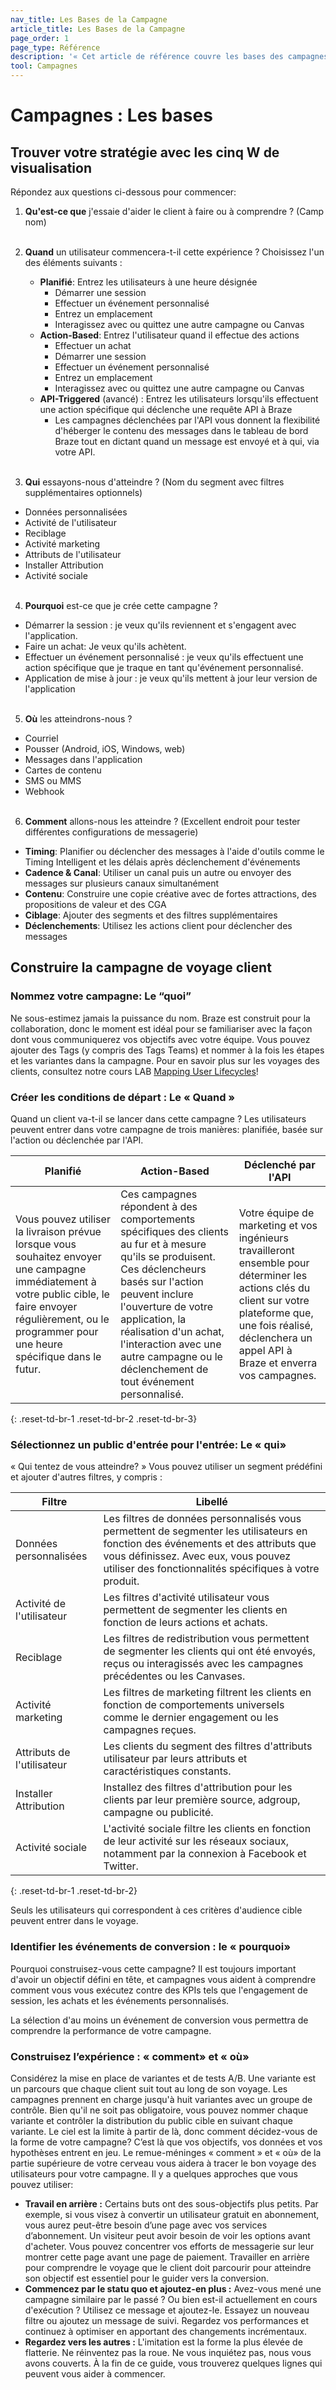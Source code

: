 ```yaml
---
nav_title: Les Bases de la Campagne
article_title: Les Bases de la Campagne
page_order: 1
page_type: Référence
description: '« Cet article de référence couvre les bases des campagnes, couvrant diverses questions que vous devriez vous poser lors de la mise en place de vos premières campagnes ».'
tool: Campagnes
---
```


# Campagnes : Les bases

## Trouver votre stratégie avec les cinq W de visualisation

Répondez aux questions ci-dessous pour commencer:

1. **Qu'est-ce que** j'essaie d'aider le client à faire ou à comprendre ? (Camp<unk> nom)<br><br>

2. **Quand** un utilisateur commencera-t-il cette expérience ? Choisissez l'un des éléments suivants :
    * **Planifié**: Entrez les utilisateurs à une heure désignée
      * Démarrer une session
      * Effectuer un événement personnalisé
      * Entrez un emplacement
      * Interagissez avec ou quittez une autre campagne ou Canvas
    * **Action-Based**: Entrez l'utilisateur quand il effectue des actions
      * Effectuer un achat
      * Démarrer une session
      * Effectuer un événement personnalisé
      * Entrez un emplacement
      * Interagissez avec ou quittez une autre campagne ou Canvas
    * **API-Triggered** (avancé) : Entrez les utilisateurs lorsqu'ils effectuent une action spécifique qui déclenche une requête API à Braze
      * Les campagnes déclenchées par l'API vous donnent la flexibilité d'héberger le contenu des messages dans le tableau de bord Braze tout en dictant quand un message est envoyé et à qui, via votre API.<br><br>

3. **Qui** essayons-nous d'atteindre ? (Nom du segment avec filtres supplémentaires optionnels)
  * Données personnalisées
  * Activité de l'utilisateur
  * Reciblage
  * Activité marketing
  * Attributs de l'utilisateur
  * Installer Attribution
  * Activité sociale<br><br>

4. **Pourquoi** est-ce que je crée cette campagne ?
  * Démarrer la session : je veux qu'ils reviennent et s'engagent avec l'application.
  * Faire un achat: Je veux qu'ils achètent.
  * Effectuer un événement personnalisé : je veux qu'ils effectuent une action spécifique que je traque en tant qu'événement personnalisé.
  * Application de mise à jour : je veux qu'ils mettent à jour leur version de l'application<br><br>

5. **Où** les atteindrons-nous ?
  * Courriel
  * Pousser (Android, iOS, Windows, web)
  * Messages dans l'application
  * Cartes de contenu
  * SMS ou MMS
  * Webhook<br><br>

6. **Comment** allons-nous les atteindre ? (Excellent endroit pour tester différentes configurations de messagerie)
  * **Timing**: Planifier ou déclencher des messages à l'aide d'outils comme le Timing Intelligent et les délais après déclenchement d'événements
  * **Cadence & Canal**: Utiliser un canal puis un autre ou envoyer des messages sur plusieurs canaux simultanément
  * **Contenu**: Construire une copie créative avec de fortes attractions, des propositions de valeur et des CGA
  * **Ciblage**: Ajouter des segments et des filtres supplémentaires
  * **Déclenchements**: Utilisez les actions client pour déclencher des messages

## Construire la campagne de voyage client

### Nommez votre campagne: Le “quoi”

Ne sous-estimez jamais la puissance du nom. Braze est construit pour la collaboration, donc le moment est idéal pour se familiariser avec la façon dont vous communiquerez vos objectifs avec votre équipe. Vous pouvez ajouter des Tags (y compris des Tags Teams) et nommer à la fois les étapes et les variantes dans la campagne. Pour en savoir plus sur les voyages des clients, consultez notre cours LAB [Mapping User Lifecycles](http://lab.braze.com/mapping-customer-lifecycles)!

### Créer les conditions de départ : Le « Quand »

Quand un client va-t-il se lancer dans cette campagne ? Les utilisateurs peuvent entrer dans votre campagne de trois manières: planifiée, basée sur l'action ou déclenchée par l'API.

| Planifié                                                                                                                                                                                                           | Action-Based                                                                                                                                                                                                                                                                                                            | Déclenché par l'API                                                                                                                                                                                                  |
| ------------------------------------------------------------------------------------------------------------------------------------------------------------------------------------------------------------------ | ----------------------------------------------------------------------------------------------------------------------------------------------------------------------------------------------------------------------------------------------------------------------------------------------------------------------- | -------------------------------------------------------------------------------------------------------------------------------------------------------------------------------------------------------------------- |
| Vous pouvez utiliser la livraison prévue lorsque vous souhaitez envoyer une campagne immédiatement à votre public cible, le faire envoyer régulièrement, ou le programmer pour une heure spécifique dans le futur. | Ces campagnes répondent à des comportements spécifiques des clients au fur et à mesure qu'ils se produisent. Ces déclencheurs basés sur l'action peuvent inclure l'ouverture de votre application, la réalisation d'un achat, l'interaction avec une autre campagne ou le déclenchement de tout événement personnalisé. | Votre équipe de marketing et vos ingénieurs travailleront ensemble pour déterminer les actions clés du client sur votre plateforme que, une fois réalisé, déclenchera un appel API à Braze et enverra vos campagnes. |
{: .reset-td-br-1 .reset-td-br-2 .reset-td-br-3}

### Sélectionnez un public d'entrée pour l'entrée: Le « qui»

« Qui tentez de vous atteindre? » Vous pouvez utiliser un segment prédéfini et ajouter d'autres filtres, y compris :

| Filtre                     | Libellé                                                                                                                                                                                                                             |
| -------------------------- | ----------------------------------------------------------------------------------------------------------------------------------------------------------------------------------------------------------------------------------- |
| Données personnalisées     | Les filtres de données personnalisés vous permettent de segmenter les utilisateurs en fonction des événements et des attributs que vous définissez. Avec eux, vous pouvez utiliser des fonctionnalités spécifiques à votre produit. |
| Activité de l'utilisateur  | Les filtres d'activité utilisateur vous permettent de segmenter les clients en fonction de leurs actions et achats.                                                                                                                 |
| Reciblage                  | Les filtres de redistribution vous permettent de segmenter les clients qui ont été envoyés, reçus ou interagissés avec les campagnes précédentes ou les Canvases.                                                                   |
| Activité marketing         | Les filtres de marketing filtrent les clients en fonction de comportements universels comme le dernier engagement ou les campagnes reçues.                                                                                          |
| Attributs de l'utilisateur | Les clients du segment des filtres d'attributs utilisateur par leurs attributs et caractéristiques constants.                                                                                                                       |
| Installer Attribution      | Installez des filtres d'attribution pour les clients par leur première source, adgroup, campagne ou publicité.                                                                                                                      |
| Activité sociale           | L'activité sociale filtre les clients en fonction de leur activité sur les réseaux sociaux, notamment par la connexion à Facebook et Twitter.                                                                                       |
{: .reset-td-br-1 .reset-td-br-2}

Seuls les utilisateurs qui correspondent à ces critères d'audience cible peuvent entrer dans le voyage.

### Identifier les événements de conversion : le « pourquoi»

Pourquoi construisez-vous cette campagne? Il est toujours important d'avoir un objectif défini en tête, et campagnes vous aident à comprendre comment vous vous exécutez contre des KPIs tels que l'engagement de session, les achats et les événements personnalisés.

La sélection d'au moins un événement de conversion vous permettra de comprendre la performance de votre campagne.

### Construisez l’expérience : « comment» et « où»

Considérez la mise en place de variantes et de tests A/B. Une variante est un parcours que chaque client suit tout au long de son voyage. Les campagnes prennent en charge jusqu'à huit variantes avec un groupe de contrôle. Bien qu'il ne soit pas obligatoire, vous pouvez nommer chaque variante et contrôler la distribution du public cible en suivant chaque variante. Le ciel est la limite à partir de là, donc comment décidez-vous de la forme de votre campagne? C’est là que vos objectifs, vos données et vos hypothèses entrent en jeu. Le remue-méninges « comment » et « où» de la partie supérieure de votre cerveau vous aidera à tracer le bon voyage des utilisateurs pour votre campagne. Il y a quelques approches que vous pouvez utiliser:
- **Travail en arrière :** Certains buts ont des sous-objectifs plus petits. Par exemple, si vous visez à convertir un utilisateur gratuit en abonnement, vous aurez peut-être besoin d’une page avec vos services d’abonnement. Un visiteur peut avoir besoin de voir les options avant d'acheter. Vous pouvez concentrer vos efforts de messagerie sur leur montrer cette page avant une page de paiement. Travailler en arrière pour comprendre le voyage que le client doit parcourir pour atteindre son objectif est essentiel pour le guider vers la conversion.
- **Commencez par le statu quo et ajoutez-en plus :** Avez-vous mené une campagne similaire par le passé ? Ou bien est-il actuellement en cours d'exécution ? Utilisez ce message et ajoutez-le. Essayez un nouveau filtre ou ajoutez un message de suivi. Regardez vos performances et continuez à optimiser en apportant des changements incrémentaux.
- **Regardez vers les autres :** L'imitation est la forme la plus élevée de flatterie. Ne réinventez pas la roue. Ne vous inquiétez pas, nous vous avons couverts. À la fin de ce guide, vous trouverez quelques lignes qui peuvent vous aider à commencer.